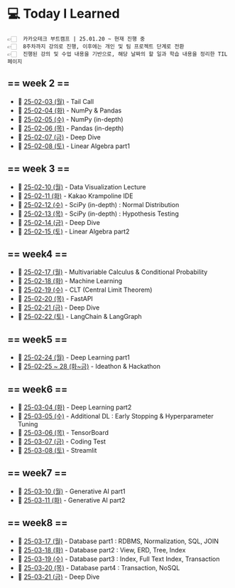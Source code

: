 # 💻 Today I Learned

    👉🏻  카카오테크 부트캠프 | 25.01.20 ~ 현재 진행 중  
    👉🏻  8주차까지 강의로 진행, 이후에는 개인 및 팀 프로젝트 단계로 전환 
    👉🏻  진행된 강의 및 수업 내용을 기반으로, 해당 날짜의 할 일과 학습 내용을 정리한 TIL 페이지

## == week 2 == 

- 📅  [25-02-03 (월)](https://github.com/100-hours-a-week/kellyn.lee-TIL/blob/main/February/25-02-03%20Mon.md) - Tail Call
- 📅  [25-02-04 (화)](https://github.com/100-hours-a-week/kellyn.lee-TIL/blob/main/February/25-02-04%20Tue.md) - NumPy & Pandas
- 📅  [25-02-05 (수)](https://github.com/100-hours-a-week/kellyn.lee-TIL/blob/main/February/25-02-05%20Wed.md) - NumPy (in-depth)
- 📅  [25-02-06 (목)](https://github.com/100-hours-a-week/kellyn.lee-TIL/blob/main/February/25-02-06%20Thu.md) - Pandas (in-depth)
- 📅  [25-02-07 (금)](https://github.com/100-hours-a-week/kellyn.lee-TIL/blob/main/February/25-02-07%20Fri.md) - Deep Dive
- 📅  [25-02-08 (토)](https://github.com/100-hours-a-week/kellyn.lee-TIL/blob/main/February/25-02-08%20Sat.md) - Linear Algebra part1



## == week 3 ==

- 📅  [25-02-10 (월)](https://github.com/100-hours-a-week/kellyn.lee-TIL/blob/main/February/25-02-10%20Mon.md) - Data Visualization Lecture
- 📅  [25-02-11 (화)](https://github.com/100-hours-a-week/kellyn.lee-TIL/blob/main/February/25-02-11%20Tue.md) - Kakao Krampoline IDE
- 📅  [25-02-12 (수)](https://github.com/100-hours-a-week/kellyn.lee-TIL/blob/main/February/25-02-12%20Wed.md) - SciPy (in-depth) : Normal Distribution
- 📅  [25-02-13 (목)](https://github.com/100-hours-a-week/kellyn.lee-TIL/blob/main/February/25-02-13%20Thu.md) - SciPy (in-depth) : Hypothesis Testing
- 📅  [25-02-14 (금)](https://github.com/100-hours-a-week/kellyn.lee-TIL/blob/main/February/25-02-14%20Fri.md) - Deep Dive
- 📅  [25-02-15 (토)](https://github.com/100-hours-a-week/kellyn.lee-TIL/blob/main/February/25-02-15%20Sat.md) - Linear Algebra part2



## == week4 == 

- 📅  [25-02-17 (월)](https://github.com/100-hours-a-week/kellyn.lee-TIL/blob/main/February/25-02-17%20Mon.md) - Multivariable Calculus & Conditional Probability
- 📅  [25-02-18 (화)](https://github.com/100-hours-a-week/kellyn.lee-TIL/blob/main/February/25-02-18%20Tue.md) - Machine Learning
- 📅  [25-02-19 (수)](https://github.com/100-hours-a-week/kellyn.lee-TIL/blob/main/February/25-02-19%20Wed.md) - CLT (Central Limit Theorem)
- 📅  [25-02-20 (목)](https://github.com/100-hours-a-week/kellyn.lee-TIL/blob/main/February/25-02-20%20Thu.md) - FastAPI
- 📅  [25-02-21 (금)](https://github.com/100-hours-a-week/kellyn.lee-TIL/blob/main/February/25-02-21%20Fri.md) - Deep Dive
- 📅  [25-02-22 (토)](https://github.com/100-hours-a-week/kellyn.lee-TIL/blob/main/February/25-02-22%20Sat.md) - LangChain & LangGraph



## == week5 ==
- 📅  [25-02-24 (월)](https://github.com/100-hours-a-week/kellyn.lee-TIL/blob/main/February/25-02-24%20Mon.md) - Deep Learning part1
- 📅  [25-02-25 ~ 28 (화~금)](https://github.com/100-hours-a-week/kellyn.lee-TIL/blob/main/February/25.02.25-28%20Tue-Fri.md) - Ideathon & Hackathon



## == week6 ==
- 📅  [25-03-04 (화)](https://github.com/100-hours-a-week/kellyn.lee-TIL/blob/main/March/25-03-04%20Tue.md) - Deep Learning part2
- 📅  [25-03-05 (수)](https://github.com/100-hours-a-week/kellyn.lee-TIL/blob/main/March/25-03-05%20Wed.md) - Additional DL : Early Stopping & Hyperparameter Tuning
- 📅  [25-03-06 (목)](https://github.com/100-hours-a-week/kellyn.lee-TIL/blob/main/March/25-03-06%20Thu.md) - TensorBoard
- 📅  [25-03-07 (금)](https://github.com/100-hours-a-week/kellyn.lee-TIL/blob/main/March/25-03-07%20Fri.md) - Coding Test
- 📅  [25-03-08 (토)](https://github.com/100-hours-a-week/kellyn.lee-TIL/blob/main/March/25-03-08%20Sat.md) - Streamlit



## == week7 ==
- 📅  [25-03-10 (월)](https://github.com/100-hours-a-week/kellyn.lee-TIL/blob/main/March/25-03-10%20Mon.md) - Generative AI part1
- 📅  [25-03-11 (화)](https://github.com/100-hours-a-week/kellyn.lee-TIL/blob/main/March/25-03-11%20Tue.md) - Generative AI part2



## == week8 ==
- 📅  [25-03-17 (월)](https://github.com/100-hours-a-week/kellyn.lee-TIL/blob/main/March/25-03-17%20Mon.md) - Database part1 : RDBMS, Normalization, SQL, JOIN
- 📅  [25-03-18 (화)](https://github.com/100-hours-a-week/kellyn.lee-TIL/blob/main/March/25-03-18%20Tue.md) - Database part2 : View, ERD, Tree, Index
- 📅  [25-03-19 (수)](https://github.com/100-hours-a-week/kellyn.lee-TIL/blob/main/March/25-03-19%20Wed.md) - Database part3 : Index, Full Text Index, Transaction
- 📅  [25-03-20 (목)](https://github.com/100-hours-a-week/kellyn.lee-TIL/blob/main/March/25-03-20%20Thu.md) - Database part4 : Transaction, NoSQL
- 📅  [25-03-21 (금)](https://github.com/100-hours-a-week/kellyn.lee-TIL/blob/main/March/25-03-21%20Fri.md) - Deep Dive





